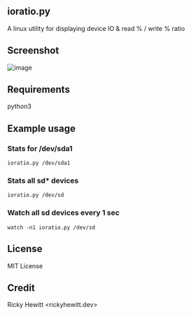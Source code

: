 ## ioratio.py 
A linux utility for displaying device IO & read % / write % ratio

## Screenshot
![image]()

## Requirements
python3

## Example usage

### Stats for /dev/sda1
`ioratio.py /dev/sda1`

### Stats all sd* devices
`ioratio.py /dev/sd`

### Watch all sd devices every 1 sec
`watch -n1 ioratio.py /dev/sd`

## License
MIT License

## Credit
Ricky Hewitt <rickyhewitt.dev>